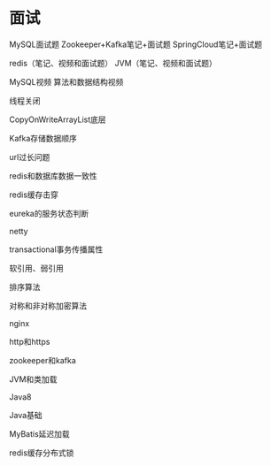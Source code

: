 # 面试

MySQL面试题
Zookeeper+Kafka笔记+面试题
SpringCloud笔记+面试题

redis（笔记、视频和面试题）
JVM（笔记、视频和面试题）

MySQL视频
算法和数据结构视频



线程关闭

CopyOnWriteArrayList底层

Kafka存储数据顺序

url过长问题

redis和数据库数据一致性

redis缓存击穿

eureka的服务状态判断

netty

transactional事务传播属性

软引用、弱引用







排序算法

对称和非对称加密算法

nginx

http和https

zookeeper和kafka

JVM和类加载

Java8

Java基础

MyBatis延迟加载

redis缓存分布式锁



